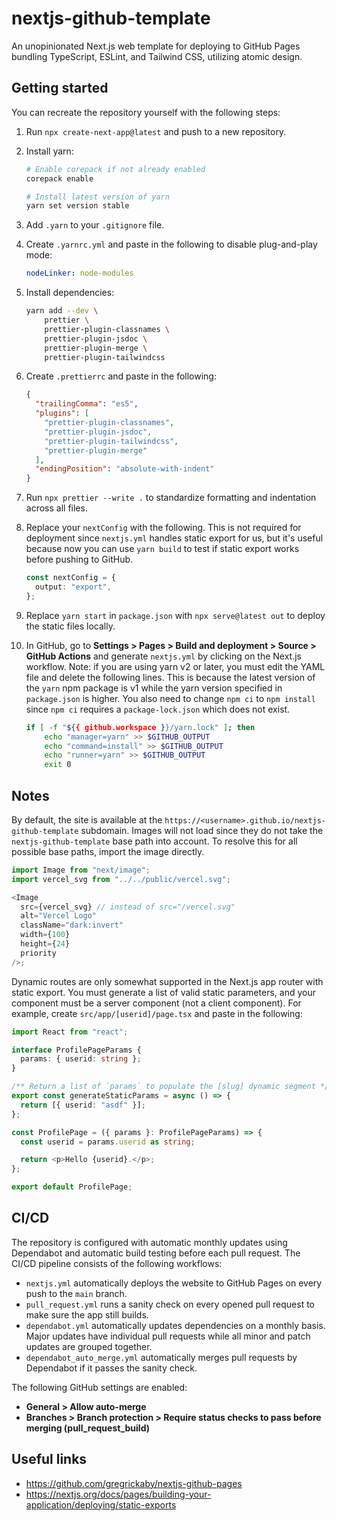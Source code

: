 # nextjs-github-template

An unopinionated Next.js web template for deploying to GitHub Pages bundling TypeScript, ESLint, and Tailwind CSS, utilizing atomic design.

## Getting started

You can recreate the repository yourself with the following steps:

1.  Run `npx create-next-app@latest` and push to a new repository.

2.  Install yarn:

    ```bash
    # Enable corepack if not already enabled
    corepack enable

    # Install latest version of yarn
    yarn set version stable
    ```

3.  Add `.yarn` to your `.gitignore` file.

4.  Create `.yarnrc.yml` and paste in the following to disable plug-and-play mode:

    ```yaml
    nodeLinker: node-modules
    ```

5.  Install dependencies:

    ```bash
    yarn add --dev \
        prettier \
        prettier-plugin-classnames \
        prettier-plugin-jsdoc \
        prettier-plugin-merge \
        prettier-plugin-tailwindcss
    ```

6.  Create `.prettierrc` and paste in the following:

    ```json
    {
      "trailingComma": "es5",
      "plugins": [
        "prettier-plugin-classnames",
        "prettier-plugin-jsdoc",
        "prettier-plugin-tailwindcss",
        "prettier-plugin-merge"
      ],
      "endingPosition": "absolute-with-indent"
    }
    ```

7.  Run `npx prettier --write .` to standardize formatting and indentation across all files.

8.  Replace your `nextConfig` with the following. This is not required for deployment since `nextjs.yml` handles static export for us, but it's useful because now you can use `yarn build` to test if static export works before pushing to GitHub.

    ```ts
    const nextConfig = {
      output: "export",
    };
    ```

9.  Replace `yarn start` in `package.json` with `npx serve@latest out` to deploy the static files locally.

10. In GitHub, go to **Settings > Pages > Build and deployment > Source > GitHub Actions** and generate `nextjs.yml` by clicking on the Next.js workflow. Note: if you are using yarn v2 or later, you must edit the YAML file and delete the following lines. This is because the latest version of the `yarn` npm package is v1 while the yarn version specified in `package.json` is higher. You also need to change `npm ci` to `npm install` since `npm ci` requires a `package-lock.json` which does not exist.

    ```bash
    if [ -f "${{ github.workspace }}/yarn.lock" ]; then
        echo "manager=yarn" >> $GITHUB_OUTPUT
        echo "command=install" >> $GITHUB_OUTPUT
        echo "runner=yarn" >> $GITHUB_OUTPUT
        exit 0
    ```

## Notes

By default, the site is available at the `https://<username>.github.io/nextjs-github-template` subdomain. Images will not load since they do not take the `nextjs-github-template` base path into account. To resolve this for all possible base paths, import the image directly.

```ts
import Image from "next/image";
import vercel_svg from "../../public/vercel.svg";

<Image
  src={vercel_svg} // instead of src="/vercel.svg"
  alt="Vercel Logo"
  className="dark:invert"
  width={100}
  height={24}
  priority
/>;
```

Dynamic routes are only somewhat supported in the Next.js app router with static export. You must generate a list of valid static parameters, and your component must be a server component (not a client component). For example, create `src/app/[userid]/page.tsx` and paste in the following:

```ts
import React from "react";

interface ProfilePageParams {
  params: { userid: string };
}

/** Return a list of `params` to populate the [slug] dynamic segment */
export const generateStaticParams = async () => {
  return [{ userid: "asdf" }];
};

const ProfilePage = ({ params }: ProfilePageParams) => {
  const userid = params.userid as string;

  return <p>Hello {userid}.</p>;
};

export default ProfilePage;
```

## CI/CD

The repository is configured with automatic monthly updates using Dependabot and automatic build testing before each pull request. The CI/CD pipeline consists of the following workflows:

- `nextjs.yml` automatically deploys the website to GitHub Pages on every push to the `main` branch.
- `pull_request.yml` runs a sanity check on every opened pull request to make sure the app still builds.
- `dependabot.yml` automatically updates dependencies on a monthly basis. Major updates have individual pull requests while all minor and patch updates are grouped together.
- `dependabot_auto_merge.yml` automatically merges pull requests by Dependabot if it passes the sanity check.

The following GitHub settings are enabled:

- **General > Allow auto-merge**
- **Branches > Branch protection > Require status checks to pass before merging (pull_request_build)**

## Useful links

- https://github.com/gregrickaby/nextjs-github-pages
- https://nextjs.org/docs/pages/building-your-application/deploying/static-exports
